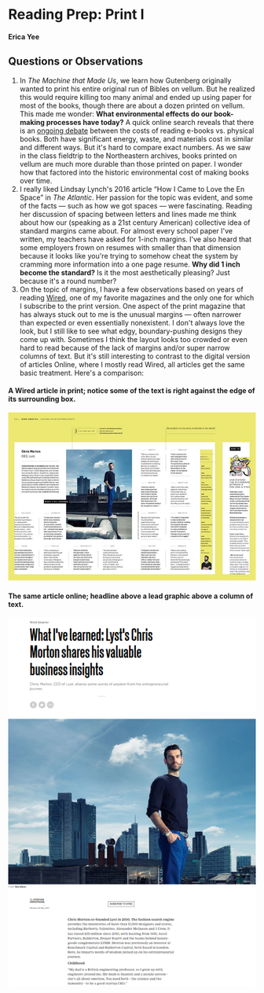 # Reading Prep: Print I

#### Erica Yee

## Questions or Observations

1. In _The Machine that Made Us_, we learn how Gutenberg originally wanted to print his entire original run of Bibles on vellum. But he realized this would require killing too many animal and ended up using paper for most of the books, though there are about a dozen printed on vellum. This made me wonder: **What environmental effects do our book-making processes have today?** A quick online search reveals that there is an [ongoing debate](https://theconversation.com/weighing-the-environmental-costs-buy-an-ereader-or-a-shelf-of-books-8331) between the costs of reading e-books vs. physical books. Both have significant energy, waste, and materials cost in similar and different ways. But it's hard to compare exact numbers. As we saw in the class fieldtrip to the Northeastern archives, books printed on vellum are much more durable than those printed on paper. I wonder how that factored into the historic environmental cost of making books over time.
2. I really liked Lindsay Lynch's 2016 article “How I Came to Love the En Space” in _The Atlantic_. Her passion for the topic was evident, and some of the facts — such as how we got spaces — were fascinating. Reading her discussion of spacing between letters and lines made me think about how our (speaking as a 21st century American) collective idea of standard margins came about. For almost every school paper I've written, my teachers have asked for 1-inch margins. I've also heard that some employers frown on resumes with smaller than that dimension because it looks like you're trying to somehow cheat the system by cramming more information into a one page resume. **Why did 1 inch become the standard?** Is it the most aesthetically pleasing? Just because it's a round number?
3. On the topic of margins, I have a few observations based on years of reading [Wired](https://www.wired.com), one of my favorite magazines and the only one for which I subscribe to the print version. One aspect of the print magazine that has always stuck out to me is the unusual margins — often narrower than expected or even essentially nonexistent. I don't always love the look, but I still like to see what edgy, boundary-pushing designs they come up with. Sometimes I think the layout looks too crowded or even hard to read because of the lack of margins and/or super narrow columns of text. But it's still interesting to contrast to the digital version of articles Online, where I mostly read Wired, all articles get the same basic treatment. Here's a comparison:
 #### A Wired article in print; notice some of the text is right against the edge of its surrounding box.
 ![wired article in print](/images/wired.jpg)
 #### The same article online; headline above a lead graphic above a column of text.
 ![wired article in print](/images/wired_online.png)
